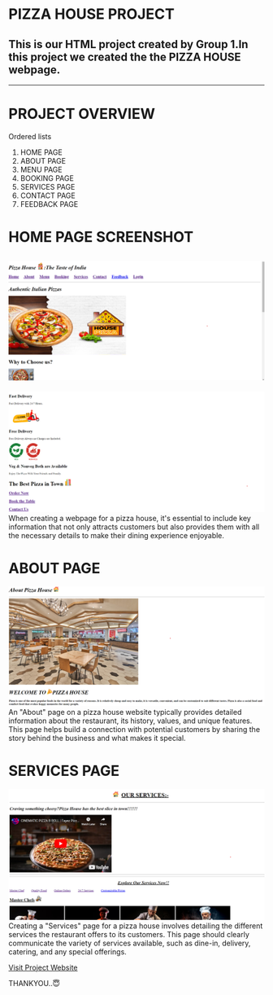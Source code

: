 # PIZZA HOUSE PROJECT
## This is our HTML project created by Group 1.In this project we created the the PIZZA HOUSE webpage.
--------
# PROJECT OVERVIEW 

Ordered lists

1. HOME PAGE
2. ABOUT PAGE
3. MENU PAGE
4. BOOKING PAGE
5. SERVICES PAGE
6. CONTACT PAGE
7. FEEDBACK PAGE

# HOME PAGE SCREENSHOT

![Home page1](Home-page1.png)
--
![Home page1](Home-page.png)
When creating a webpage for a pizza house, it's essential to include key information that not only attracts customers but also provides them with all the necessary details to make their dining experience enjoyable.
# ABOUT PAGE
![Home page1](About-page.png)
An "About" page on a pizza house website typically provides detailed information about the restaurant, its history, values, and unique features. This page helps build a connection with potential customers by sharing the story behind the business and what makes it special.
# SERVICES PAGE
![Home page1](services1.png)
Creating a "Services" page for a pizza house involves detailing the different services the restaurant offers to its customers. This page should clearly communicate the variety of services available, such as dine-in, delivery, catering, and any special offerings. 

[Visit Project Website](https://icp9-0-html-github-group1-project.vercel.app/)

THANKYOU..😇
